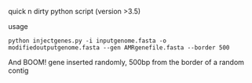 quick n dirty python script (version >3.5)


usage
```
python injectgenes.py -i inputgenome.fasta -o modifiedoutputgenome.fasta --gen AMRgenefile.fasta --border 500
```
And BOOM! gene inserted randomly, 500bp from the border of a random contig
